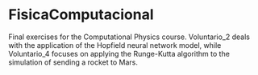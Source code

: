 # FisicaComputacional
Final exercises for the Computational Physics course. Voluntario_2 deals with the application of the Hopfield neural network model, while Voluntario_4 focuses on applying the Runge-Kutta algorithm to the simulation of sending a rocket to Mars.
